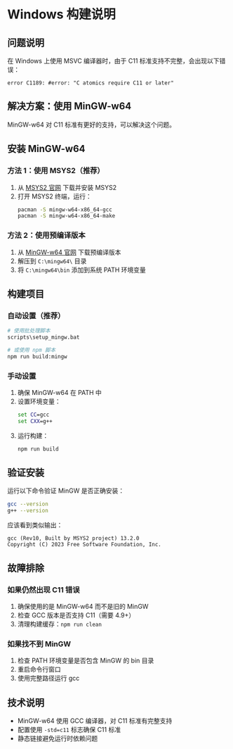 # Windows 构建说明

## 问题说明

在 Windows 上使用 MSVC 编译器时，由于 C11 标准支持不完整，会出现以下错误：
```
error C1189: #error: "C atomics require C11 or later"
```

## 解决方案：使用 MinGW-w64

MinGW-w64 对 C11 标准有更好的支持，可以解决这个问题。

## 安装 MinGW-w64

### 方法 1：使用 MSYS2（推荐）

1. 从 [MSYS2 官网](https://www.msys2.org/) 下载并安装 MSYS2
2. 打开 MSYS2 终端，运行：
   ```bash
   pacman -S mingw-w64-x86_64-gcc
   pacman -S mingw-w64-x86_64-make
   ```

### 方法 2：使用预编译版本

1. 从 [MinGW-w64 官网](https://www.mingw-w64.org/downloads/) 下载预编译版本
2. 解压到 `C:\mingw64\` 目录
3. 将 `C:\mingw64\bin` 添加到系统 PATH 环境变量

## 构建项目

### 自动设置（推荐）

```bash
# 使用批处理脚本
scripts\setup_mingw.bat

# 或使用 npm 脚本
npm run build:mingw
```

### 手动设置

1. 确保 MinGW-w64 在 PATH 中
2. 设置环境变量：
   ```cmd
   set CC=gcc
   set CXX=g++
   ```
3. 运行构建：
   ```bash
   npm run build
   ```

## 验证安装

运行以下命令验证 MinGW 是否正确安装：

```bash
gcc --version
g++ --version
```

应该看到类似输出：
```
gcc (Rev10, Built by MSYS2 project) 13.2.0
Copyright (C) 2023 Free Software Foundation, Inc.
```

## 故障排除

### 如果仍然出现 C11 错误

1. 确保使用的是 MinGW-w64 而不是旧的 MinGW
2. 检查 GCC 版本是否支持 C11（需要 4.9+）
3. 清理构建缓存：`npm run clean`

### 如果找不到 MinGW

1. 检查 PATH 环境变量是否包含 MinGW 的 bin 目录
2. 重启命令行窗口
3. 使用完整路径运行 gcc

## 技术说明

- MinGW-w64 使用 GCC 编译器，对 C11 标准有完整支持
- 配置使用 `-std=c11` 标志确保 C11 标准
- 静态链接避免运行时依赖问题
